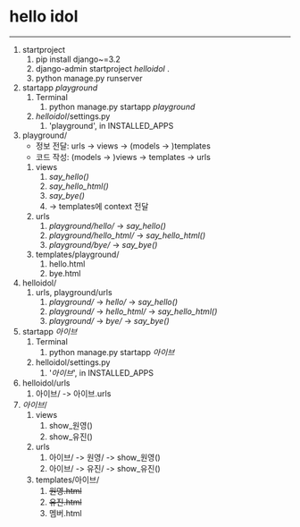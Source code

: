 # hello idol

---
1. startproject
   1. pip install django~=3.2
   2. django-admin startproject _helloidol_ .
   3. python manage.py runserver
2. startapp _playground_
   1. Terminal
      1. python manage.py startapp _playground_
   2. _helloidol_/settings.py
      1. 'playground',  in INSTALLED_APPS
3. playground/
   - 정보 전달: urls -> views -> (models -> )templates
   - 코드 작성: (models -> )views -> templates -> urls
   1. views
      1. _say_hello()_
      2. _say_hello_html()_
      3. _say_bye()_
      4. -> templates에 context 전달
   2. urls
      1. _playground/hello/_ -> _say_hello()_
      2. _playground/hello_html/_ -> _say_hello_html()_
      3. _playground/bye/_ -> _say_bye()_
   3. templates/playground/
      1. hello.html
      2. bye.html
4. helloidol/
   1. urls, playground/urls
      1. _playground/_ -> _hello/_ -> _say_hello()_
      2. _playground/_ -> _hello_html/_ -> _say_hello_html()_
      3. _playground/_ -> _bye/_ -> _say_bye()_
5. startapp _아이브_
   1. Terminal
      1. python manage.py startapp _아이브_
   2. helloidol/settings.py
      1. '_아이브_', in INSTALLED_APPS
6. helloidol/urls
   1. 아이브/ -> 아이브.urls
7. _아이브_/
   1. views
      1. show_원영()
      2. show_유진()
   2. urls
      1. 아이브/ -> 원영/ -> show_원영()
      2. 아이브/ -> 유진/ -> show_유진()
   3. templates/아이브/
      1. ~~원영.html~~
      2. ~~유진.html~~
      3. 멤버.html